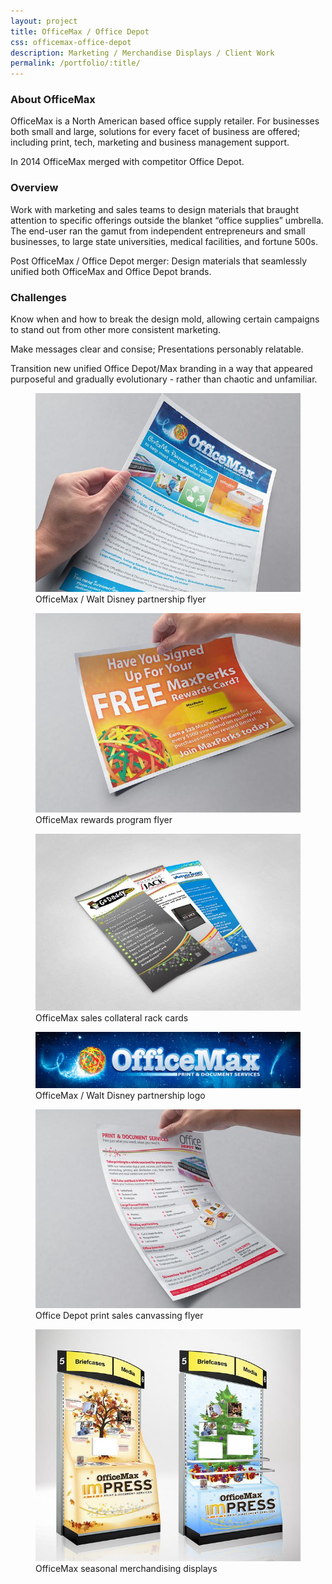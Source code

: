 ```yaml
---
layout: project
title: OfficeMax / Office Depot
css: officemax-office-depot
description: Marketing / Merchandise Displays / Client Work
permalink: /portfolio/:title/
---
```


### About OfficeMax

OfficeMax is a North American based office supply retailer. For businesses both small and large, solutions for every facet of business are offered; including print, tech, marketing and business management support.

In 2014 OfficeMax merged with competitor Office Depot.

### Overview

Work with marketing and sales teams to design materials that braught attention to specific offerings outside the blanket “office supplies” umbrella. The end-user ran the gamut from independent entrepreneurs and small businesses, to large state universities, medical facilities, and fortune 500s.

Post OfficeMax / Office Depot merger: Design materials that seamlessly unified both OfficeMax and Office Depot brands.

### Challenges

Know when and how to break the design mold, allowing certain campaigns to stand out from other more consistent marketing. 

Make messages clear and consise; Presentations personably relatable.

Transition new unified Office Depot/Max branding in a way that appeared purposeful and gradually evolutionary - rather than chaotic and unfamiliar.

<div class="masonry gallery" itemscope itemtype="http://schema.org/ImageGallery">
	<figure itemprop="associatedMedia" itemscope itemtype="http://schema.org/ImageObject" class="masonry-item project-gallery-item large">
		<a href="gallery/omax-disneyflyer.jpg" itemprop="contentUrl" data-size="1333x1000">
			<img src="gallery/omax-disneyflyer-thumb.jpg" itemprop="thumbnail" alt="OfficeMax Walt Disney partnership flyer" class="gallery-image" />
		</a>
		<figcaption itemprop="caption description">OfficeMax / Walt Disney partnership flyer</figcaption>
	</figure>
	<figure itemprop="associatedMedia" itemscope itemtype="http://schema.org/ImageObject" class="masonry-item project-gallery-item small">
		<a href="gallery/omax-maxperks.jpg" itemprop="contentUrl" data-size="1333x1000">
			<img src="gallery/omax-maxperks-thumb.jpg" itemprop="thumbnail" alt="OfficeMax rewards program flyer" class="gallery-image" />
		</a>
		<figcaption itemprop="caption description">OfficeMax rewards program flyer</figcaption>
	</figure>
	<figure itemprop="associatedMedia" itemscope itemtype="http://schema.org/ImageObject" class="masonry-item project-gallery-item small">
		<a href="gallery/omax-rackcards.jpg" itemprop="contentUrl" data-size="1499x1000">
			<img src="gallery/omax-rackcards-thumb.jpg" itemprop="thumbnail" alt="OfficeMax sales collateral rack cards" class="gallery-image" />
		</a>
		<figcaption itemprop="caption description">OfficeMax sales collateral rack cards</figcaption>
	</figure>
	<figure itemprop="associatedMedia" itemscope itemtype="http://schema.org/ImageObject" class="masonry-item project-gallery-item full gallery-item_officemax-disney">
		<a href="gallery/omax-magic.jpg" itemprop="contentUrl" data-size="1417x300">
			<img src="gallery/omax-magic-thumb.jpg" itemprop="thumbnail" alt="OfficeMax / Walt Disney partnership logo" class="gallery-image" />
		</a>
		<figcaption itemprop="caption description">OfficeMax / Walt Disney partnership logo</figcaption>
	</figure>
	<figure itemprop="associatedMedia" itemscope itemtype="http://schema.org/ImageObject" class="masonry-item project-gallery-item half">
		<a href="gallery/omax-print-capabilities.jpg" itemprop="contentUrl" data-size="1333x1000">
			<img src="gallery/omax-print-capabilities-thumb.jpg" itemprop="thumbnail" alt="Office Depot print capabilities canvassing flyer" class="gallery-image" />
		</a>
		<figcaption itemprop="caption description">Office Depot print sales canvassing flyer</figcaption>
	</figure>
	<figure itemprop="associatedMedia" itemscope itemtype="http://schema.org/ImageObject" class="masonry-item project-gallery-item half">
		<a href="gallery/omax-endcaps.jpg" itemprop="contentUrl" data-size="1142x1000">
			<img src="gallery/omax-endcaps-thumb.jpg" itemprop="thumbnail" alt="OfficeMax seasonal merchandising displays" class="gallery-image" />
		</a>
		<figcaption itemprop="caption description">OfficeMax seasonal merchandising displays</figcaption>
	</figure>
</div>
